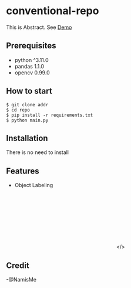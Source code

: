 # conventional-repo

This is Abstract. See [Demo](https://www.google.com)

## Prerequisites

- python ^3.11.0
- pandas 1.1.0
- opencv 0.99.0

## How to start

```shell
$ git clone addr
$ cd repo
$ pip install -r requirements.txt
$ python main.py
```

## Installation

There is no need to install 

## Features

- Object Labeling

<embed src></>

## Credit

-@NamisMe


